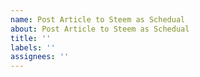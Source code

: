 ```yaml
---
name: Post Article to Steem as Schedual
about: Post Article to Steem as Schedual
title: ''
labels: ''
assignees: ''
---
```

<!-- Please remove this line.
---
title: Your article title
tags: Your article tags, example: tag1,tag2,tag3
reword: Detail instruction is here (https://github.com/steemfans/post-to-steem-action#reward)
date: Your schedual posting date. The format MUST be *YYYY-MM-DD hh:mm:ss*, example: 2022-04-01 00:01:10
---
Your article content starts here.

Please remove this line. -->

